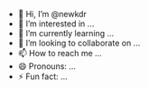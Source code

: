 - 👋 Hi, I’m @newkdr
- 👀 I’m interested in ...
- 🌱 I’m currently learning ...
- 💞️ I’m looking to collaborate on ...
- 📫 How to reach me ...
- 😄 Pronouns: ...
- ⚡ Fun fact: ...

<!---
newkdr/newkdr is a ✨ special ✨ repository because its `README.md` (this file) appears on your GitHub profile.
You can click the Preview link to take a look at your changes.
--->
